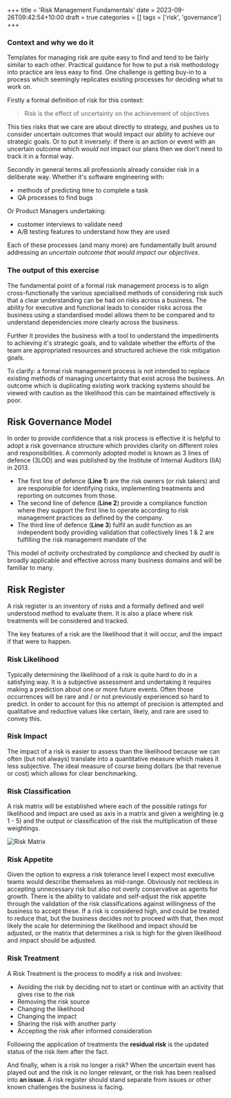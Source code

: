 +++
title = 'Risk Management Fundamentals'
date = 2023-09-26T09:42:54+10:00
draft = true
categories = []
tags = ['risk', 'governance']
+++

### Context and why we do it

Templates for managing risk are quite easy to find and tend to be fairly similar to each other.  Practical guidance for how to put a risk methodology into practice are less easy to find.  One challenge is getting buy-in to a process which seemingly replicates existing processes for deciding what to work on.

Firstly a formal definition of risk for this context: 
> Risk is the effect of uncertainty on the achievement of objectives

This ties risks that we care are about directly to strategy, and pushes us to consider uncertain outcomes that would impact our ability to achieve our strategic goals.  Or to put it inversely: if there is an action or event with an uncertain outcome which *would not* impact our plans then we don't need to track it in a formal way. 

Secondly in general terms all professionls already consider risk in a deliberate way.  Whether it's software engineering with:
- methods of predicting time to complete a task
- QA processes to find bugs

Or Product Managers undertaking: 
- customer interviews to validate need
- A/B testing features to understand how they are used  

Each of these processes (and many more) are fundamentally built around addressing an *uncertain outcome that would impact our objectives*.  

### The output of this exercise

The fundamental point of a formal risk management process is to align cross-functionally the various specialised methods of considering risk such that a clear understanding can be had on risks across a business.  The ability for executive and functional leads to consider risks across the business using a standardised model allows them to be compared and to understand  dependencies more clearly across the business.

Further it provides the business with a tool to understand the impediments to achieving it's strategic goals, and to validate whether the efforts of the team are appropriated resources and structured achieve the risk mitigation goals. 

To clarify: a formal risk management process is not intended to replace existing methods of managing uncertainty that exist across the business.  An outcome which is duplicating existing work tracking systems should be viewed with caution as the likelihood this can be maintained effectively is poor. 

## Risk Governance Model

In order to provide confidence that a risk process is effective it is helpful to adopt a risk governance structure which provides clarity on different roles and responsibilities. A commonly adopted model is known as 3 lines of defence (3LOD) and was published by the Institute of Internal Auditors (IIA) in 2013. 

- The first line of defence (**Line 1**) are the risk owners (or risk takers) and are responsible for identifying risks, implementing treatments and reporting on outcomes from those.
- The second line of defence (**Line 2**) provide a compliance function where they support the first line to operate according to risk management practices as defined by the company.
- The third line of defence (**Line 3**) fulfil an audit function as an independent body providing validation that collectively lines 1 & 2 are fulfilling the risk management mandate of the  

This model of *activity* orchestrated by *compliance* and checked by *audit* is broadly applicable and effective across many business domains and will be familiar to many.

## Risk Register

A risk register is an inventory of risks and a formally defined and well understood method to evaluate them.  It is also a place where risk treatments will be considered and tracked.

The key features of a risk are the likelihood that it will occur, and the impact if that were to happen.  

### Risk Likelihood

Typically determining the likelihood of a risk is quite hard to do in a satisfying way.  It is a subjective assessment and undertaking it requires making a prediction about one or more future events. Often those occurrences will be rare and / or not previously experienced so hard to predict.  In order to account for this no attempt of precision is attempted and qualitative and reductive values like certain, likely, and rare are used to convey this.

### Risk Impact

The impact of a risk is easier to assess than the likelihood because we can often (but not always) translate into a quantitative measure which makes it less subjective.  The ideal measure of course being dollars (be that revenue or cost) which allows for clear benchmarking.

### Risk Classification

A risk matrix will be established where each of the possible ratings for likelihood and impact are used as axis in a matrix and given a weighting (e.g 1 - 5) and the output or classification of the risk the multiplication of these weightings.  

![Risk Matrix](/images/risk-matrix.png)

### Risk Appetite

Given the option to express a risk tolerance level I expect most executive teams would describe themselves as mid-range.  Obviously not reckless in accepting unnecessary risk but also not overly conservative as agents for growth.  There is the ability to validate and self-adjust the risk appetite through the validation of the risk classifications against willingness of the business to accept these.  If a risk is considered high, and could be treated to reduce that, but the business decides not to proceed with that, then most likely the scale for determining the likelihood and impact should be adjusted, or the matrix that determines a risk is high for the given likelihood and impact should be adjusted. 

### Risk Treatment

A Risk Treatment is the process to modify a risk and involves:
- Avoiding the risk by deciding not to start or continue with an activity that gives rise to the risk
- Removing the risk source
- Changing the likelihood
- Changing the impact
- Sharing the risk with another party
- Accepting the risk after informed consideration

Following the application of treatments the **residual risk** is the updated status of the risk  item after the fact.  

And finally, when is a risk no longer a risk?  When the uncertain event has played out and the risk is no longer relevant, or the risk has been realised into **an issue**. A risk register should stand separate from issues or other known challenges the business is facing. 

